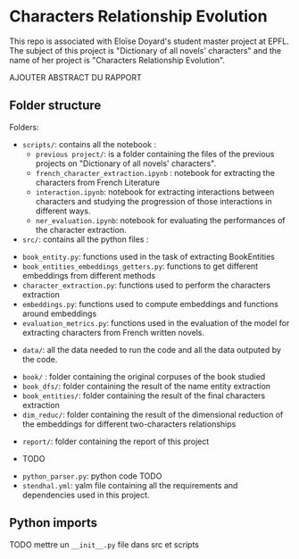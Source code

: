 # Characters Relationship Evolution

This repo is associated with Eloïse Doyard's student master project at EPFL. The subject of this project is "Dictionary of all novels' characters" and the name of her project is "Characters Relationship Evolution".

AJOUTER ABSTRACT DU RAPPORT

## Folder structure

Folders:
- `scripts/`: contains all the notebook :
    + `previous project/`: is a folder containing the files of the previous projects on "Dictionary of all novels' characters".
    + `french_character_extraction.ipynb` : notebook for extracting the characters from French Literature
    + `interaction.ipynb`: notebook for extracting interactions between characters and studying the progression of those interactions in different ways.
    + `ner_evaluation.ipynb`: notebook for evaluating the performances of the character extraction.
- `src/`: contains all the python files :
 + `book_entity.py`: functions used in the task of extracting BookEntities
 + `book_entities_embeddings_getters.py`: functions to get different embeddings from different methods 
 + `character_extraction.py`: functions used to perform the characters extraction
 + `embeddings.py`: functions used to compute embeddings and functions around embeddings
 + `evaluation_metrics.py`: functions used in the evaluation of the model for extracting characters from French written novels.
- `data/`: all the data needed to run the code and all the data outputed by the code.
 + `book/` : folder containing the original corpuses of the book studied
 + `book_dfs/`: folder containing the result of the name entity extraction
 + `book_entities/`: folder containing the result of the final characters extraction
 + `dim_reduc/`: folder containing the result of the dimensional reduction of the embeddings for different two-characters relationships
- `report/`: folder containing the report of this project
 + TODO
- `python_parser.py`: python code TODO
- `stendhal.yml`: yalm file containing all the requirements and dependencies used in this project.

## Python imports
 TODO mettre un `__init__.py` file dans src et scripts
